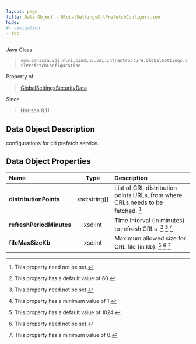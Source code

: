 ```yaml
---
layout: page
title: Data Object - GlobalSettingsCrlPrefetchConfiguration
hide:
#- navigation
- toc
---
```






Java Class
> `com.omnissa.vdi.vlsi.binding.vdi.infrastructure.GlobalSettings.CrlPrefetchConfiguration`

Property of
> [GlobalSettingsSecurityData](vdi.infrastructure.GlobalSettings.SecurityData.md#field_detail)

Since
> Horizon 8.11


## Data Object Description

configurations for crl prefetch service.

## Data Object Properties

 Name | Type | Description
:---|:---:|:---
**distributionPoints**|  xsd:string[]|  List of CRL distribution points URLs, from where CRLs needs to be fetched. [^1]
**refreshPeriodMinutes**|  xsd:int|  Time Interval (in minutes) to refresh CRLs. [^269] [^1] [^8]
**fileMaxSizeKb**|  xsd:int|  Maximum allowed size for CRL file (in kb). [^176] [^1] [^72]


 


[^1]: This property need not be set.
[^8]: This property has a minimum value of 1.
[^72]: This property has a minimum value of 0.
[^176]: This property has a default value of 1024.
[^269]: This property has a default value of 60.
